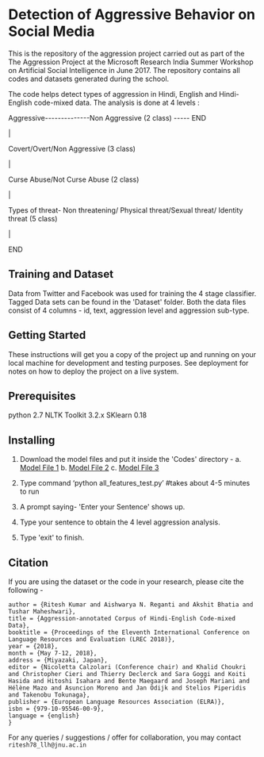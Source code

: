 # Detection of Aggressive Behavior on Social Media
This is the repository of the aggression project carried out as part of the The Aggression Project at the Microsoft Research India Summer Workshop on Artificial Social Intelligence in June 2017. The repository contains all codes and datasets generated during the school.

The code helps detect types of aggression in Hindi, English and Hindi-English code-mixed data.
The analysis is done at 4 levels :



Aggressive--------------Non Aggressive (2 class) ----- END

|

Covert/Overt/Non Aggressive (3 class)	

|

Curse Abuse/Not Curse Abuse (2 class)

|

Types of threat- Non threatening/ 
Physical threat/Sexual threat/ 
Identity threat  (5 class)

|

END



## Training and Dataset

Data from Twitter and Facebook was used for training the 4 stage classifier. Tagged Data sets can be found in the 'Dataset' folder. Both the data files consist of 4 columns - id, text, aggression level and aggression sub-type.



## Getting Started

These instructions will get you a copy of the project up and running on your local machine for development and testing purposes. See deployment for notes on how to deploy the project on a live system.



## Prerequisites

python 2.7
NLTK Toolkit 3.2.x
SKlearn 0.18 



## Installing

1) Download the model files and put it inside the 'Codes' directory -
a. [Model File 1](https://drive.google.com/file/d/1Pzve4wHWtBaepUco-oroohEeiW6tha_E/view?usp=sharing)
b. [Model File 2](https://drive.google.com/file/d/10YHvH59GtQjkKMvhZb4o8u9SNFfzf0Sw/view?usp=sharing)
c. [Model File 3](https://drive.google.com/file/d/1RJVggvxhI7dI5u_pozyB4OrfI6g2rhD6/view?usp=sharing)

2) Type command ‘python all_features_test.py’ 					#takes about 4-5 minutes to run
3) A prompt saying- 'Enter your Sentence' shows up.
4) Type your sentence to obtain the 4 level aggression analysis.
5) Type 'exit' to finish.



## Citation
If you are using the dataset or the code in your research, please cite the following -

```@InProceedings{KUMAR18.861,
author = {Ritesh Kumar and Aishwarya N. Reganti and Akshit Bhatia and Tushar Maheshwari},
title = {Aggression-annotated Corpus of Hindi-English Code-mixed Data},
booktitle = {Proceedings of the Eleventh International Conference on Language Resources and Evaluation (LREC 2018)},
year = {2018},
month = {May 7-12, 2018},
address = {Miyazaki, Japan},
editor = {Nicoletta Calzolari (Conference chair) and Khalid Choukri and Christopher Cieri and Thierry Declerck and Sara Goggi and Koiti Hasida and Hitoshi Isahara and Bente Maegaard and Joseph Mariani and Hélène Mazo and Asuncion Moreno and Jan Odijk and Stelios Piperidis and Takenobu Tokunaga},
publisher = {European Language Resources Association (ELRA)},
isbn = {979-10-95546-00-9},
language = {english}
}
```

For any queries / suggestions / offer for collaboration, you may contact ```ritesh78_llh@jnu.ac.in```

